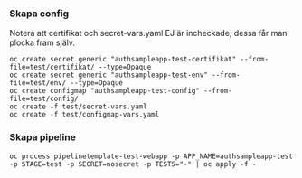 
### Skapa config

Notera att certifikat och secret-vars.yaml EJ är incheckade, dessa får man plocka fram själv.

    oc create secret generic "authsampleapp-test-certifikat" --from-file=test/certifikat/ --type=Opaque
    oc create secret generic "authsampleapp-test-env" --from-file=test/env/ --type=Opaque
    oc create configmap "authsampleapp-test-config" --from-file=test/config/
    oc create -f test/secret-vars.yaml
    oc create -f test/configmap-vars.yaml


### Skapa pipeline

    oc process pipelinetemplate-test-webapp -p APP_NAME=authsampleapp-test -p STAGE=test -p SECRET=nosecret -p TESTS="-" | oc apply -f -

